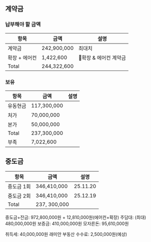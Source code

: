 ## 계약금
### 납부해야 할 금액

| 항목       | 금액          | 설명            |
| -------- | ----------- | ------------- |
| 계약금      | 242,900,000 | 최대치           |
| 확장 + 에어컨 | 1,422,600   | 확장 & 에어컨 계약금 |
| Total    | 244,322,600 |               |
### 보유

| 항목    | 금액          | 설명  |
| ----- | ----------- | --- |
| 유동현금  | 117,300,000 |     |
| 처가    | 70,000,000  |     |
| 본가    | 50,000,000  |     |
| Total | 237,300,000 |     |
| 부족    | 7,022,600   |     |
## 중도금

| 항목     | 금액           | 설명       |
| ------ | ------------ | -------- |
| 중도금 1회 | 346,410,000  | 25.11.20 |
| 중도금 2회 | 346,410,000  | 25.12.19 |
| Total  | 237, 300,000 |          |



중도금+잔금: 972,800,000원 + 12,810,000원(에어컨+확장)
주담대: (최대) 480,000,000원
보증금: 410,000,000원
모자른돈: 95,610,000원

취득세: 40,000,000원
래미안 부동산 수수료: 2,500,000원(예상)